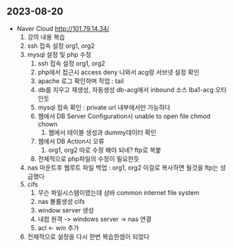 ## 2023-08-20

- Naver Cloud http://101.79.14.34/
  1. 강의 내용 복습
  2. ssh 접속 설정 org1, org2
  3. mysql 설정 및 php 수정  
     1. ssh 접속 설정 org1, org2
     2. php에서 접근시 access deny 나와서 acg랑 서브넷 설정 확인
     3. apache 로그 확인하며 작업 : tail
     4. db를 지우고 재생성, 자동생성 db-acg에서 inbound 소스 lba1-acg 오타인듯
     5. mysql 접속 확인 : private url 내부에서만 가능하다
     6. 웹에서 DB Server Configuration시 unable to open file chmod chown
        1. 웹에서 테이블 생성과 dummy데이터 확인
     7. 웹에서 DB Action시 오류
        1. org1, org2 따로 수정 해야 되네? ftp로 복붙
     8. 전체적으로 php파일의 수정이 필요한듯        
  4. nas 마운트후 웹루트 파일 백업 : org1, org2 이걸로 복사하면 될것을 ftp는 성급했다
  5. cifs 
     1. 무슨 파일시스템이였는데 삼바 common internet file system
     2. nas 볼륨생성 cifs
     3. window server 생성
     4. 내컴 원격 -> windows server -> nas 연결
     5. acl <- win 추가
  6. 전체적으로 설정을 다시 한번 복습한셈이 되었다  